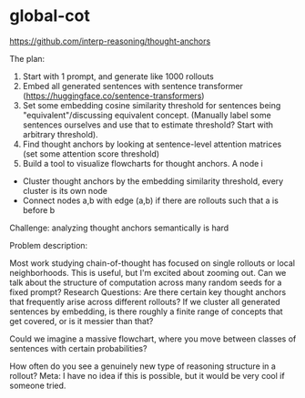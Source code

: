 # global-cot

https://github.com/interp-reasoning/thought-anchors

The plan:

1. Start with 1 prompt, and generate like 1000 rollouts
2. Embed all generated sentences with sentence transformer (https://huggingface.co/sentence-transformers)
3. Set some embedding cosine similarity threshold for sentences being "equivalent"/discussing equivalent concept.  (Manually label some sentences ourselves and use that to estimate threshold? Start with arbitrary threshold).
4. Find thought anchors by looking at sentence-level attention matrices (set some attention score threshold)
5. Build a tool to visualize flowcharts for thought anchors. A node i
- Cluster thought anchors by the embedding similarity threshold, every cluster is its own node
- Connect nodes a,b with edge (a,b) if there are rollouts such that a is before b

Challenge: analyzing thought anchors semantically is hard


Problem description: 

Most work studying chain-of-thought has focused on single rollouts or local neighborhoods. This is useful, but I'm excited about zooming out. Can we talk about the structure of computation across many random seeds for a fixed prompt?
Research Questions:
Are there certain key thought anchors that frequently arise across different rollouts?
If we cluster all generated sentences by embedding, is there roughly a finite range of concepts that get covered, or is it messier than that?

Could we imagine a massive flowchart, where you move between classes of sentences with certain probabilities?

How often do you see a genuinely new type of reasoning structure in a rollout?
Meta: I have no idea if this is possible, but it would be very cool if someone tried.

